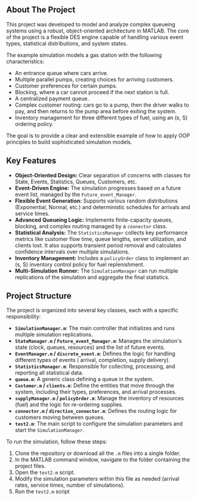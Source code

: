 

## About The Project

This project was developed to model and analyze complex queueing systems using a robust, object-oriented architecture in MATLAB. The core of the project is a flexible DES engine capable of handling various event types, statistical distributions, and system states.

The example simulation models a gas station with the following characteristics:
*   An entrance queue where cars arrive.
*   Multiple parallel pumps, creating choices for arriving customers.
*   Customer preferences for certain pumps.
*   Blocking, where a car cannot proceed if the next station is full.
*   A centralized payment queue.
*   Complex customer routing: cars go to a pump, then the driver walks to pay, and then returns to the pump area before exiting the system.
*   Inventory management for three different types of fuel, using an (s, S) ordering policy.

The goal is to provide a clear and extensible example of how to apply OOP principles to build sophisticated simulation models.

## Key Features

- **Object-Oriented Design:** Clear separation of concerns with classes for State, Events, Statistics, Queues, Customers, etc.
- **Event-Driven Engine:** The simulation progresses based on a future event list, managed by the `Future_event_Manager`.
- **Flexible Event Generation:** Supports various random distributions (Exponential, Normal, etc.) and deterministic schedules for arrivals and service times.
- **Advanced Queueing Logic:** Implements finite-capacity queues, blocking, and complex routing managed by a `connector` class.
- **Statistical Analysis:** The `StatisticsManager` collects key performance metrics like customer flow time, queue lengths, server utilization, and clients lost. It also supports transient period removal and calculates confidence intervals over multiple simulations.
- **Inventory Management:** Includes a `policyOrder` class to implement an (s, S) inventory control policy for fuel replenishment.
- **Multi-Simulation Runner:** The `SimulationManager` can run multiple replications of the simulation and aggregate the final statistics.

## Project Structure

The project is organized into several key classes, each with a specific responsibility:

- **`SimulationManager.m`**: The main controller that initializes and runs multiple simulation replications.
- **`StateManager.m` / `Future_event_Manager.m`**: Manages the simulation's state (clock, queues, resources) and the list of future events.
- **`EventManager.m` / `discrete_event.m`**: Defines the logic for handling different types of events ( arrival, completion, supply delivery).
- **`StatisticsManager.m`**: Responsible for collecting, processing, and reporting all statistical data.
- **`queue.m`**: A generic class defining a queue in the system.
- **`Customer.m` / `clients.m`**: Define the entities that move through the system, including their types, preferences, and arrival processes.
- **`supplyManager.m` / `policyOrder.m`**: Manage the inventory of resources (fuel) and the logic for re-ordering supplies.
- **`connector.m` / `direction_connector.m`**: Defines the routing logic for customers moving between queues.
- **`test2.m`**: The main script to configure the simulation parameters and start the `SimulationManager`.


To run the simulation, follow these steps:

1.  Clone the repository or download all the `.m` files into a single folder.
2.  In the MATLAB command window, navigate to the folder containing the project files.
3.  Open the `test2.m` script.
4.  Modify the simulation parameters within this file as needed (arrival rates, service times, number of simulations).
5.  Run the `test2.m` script 



